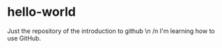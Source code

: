 # hello-world
Just the repository of the introduction to github \n /n
I'm learning how to use GitHub. 
